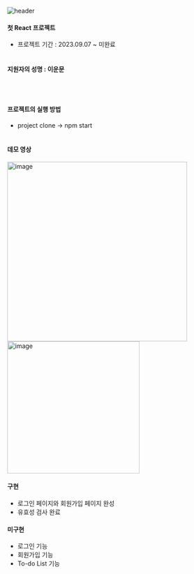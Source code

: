 ![header](https://capsule-render.vercel.app/api?type=waving&color=auto&height=300&section=header&text=Pre-onboarding%20Project&fontSize=20)

#### 첫 React 프로젝트
- 프로젝트 기간 : 2023.09.07 ~ 미완료
<br><br>
#### 지원자의 성명 : 이운문
<br><br>
#### 프로젝트의 실행 방법
- project clone -> npm start
<br><br>
#### 데모 영상
<img width="412" alt="image" src="https://github.com/ttoro-lee/wanted-pre-onboarding-frontend/assets/80229922/a4bd4a39-1eb8-4c2a-b59e-68ada9dbf1a6">
<img width="303" alt="image" src="https://github.com/ttoro-lee/wanted-pre-onboarding-frontend/assets/80229922/d9356928-93e1-4049-8428-f32552b016c9">

#### 구현
- 로그인 페이지와 회원가입 페이지 완성
- 유효성 검사 완료

#### 미구현
- 로그인 기능
- 회원가입 기능
- To-do List 기능

